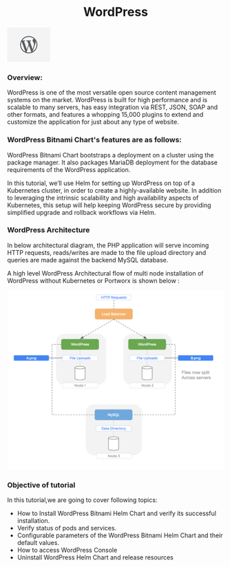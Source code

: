 <h1 align="center">WordPress</h1>

![Logo](_images/logo.png)


### Overview:

WordPress is one of the most versatile open source content management systems on the market. WordPress is built for high performance and is scalable to many servers, has easy integration via REST, JSON, SOAP and other formats, and features a whopping 15,000 plugins to extend and customize the application for just about any type of website.


### WordPress Bitnami Chart's features are as follows:

WordPress Bitnami Chart bootstraps a deployment on a cluster using the  package manager.
It also packages MariaDB deployment for the database requirements of the WordPress application.


In this tutorial, we’ll use Helm for setting up WordPress on top of a Kubernetes cluster, in order to create a highly-available website.
In addition to leveraging the intrinsic scalability and high availability aspects of Kubernetes, this setup will help keeping WordPress secure by providing simplified upgrade and rollback workflows via Helm.

### WordPress Architecture

In below architectural diagram, the PHP application will serve incoming HTTP requests, reads/writes are made to the file upload directory and queries are made against the backend MySQL database.

A high level WordPress Architectural flow of multi node installation of WordPress without Kubernetes or Portworx is shown below :

![](_images/wordpress-architecture.png)

### Objective of tutorial

In this tutorial,we are going to cover following topics:

- How to Install WordPress Bitnami Helm Chart and verify its successful installation.
- Verify status of pods and services. 
- Configurable parameters of the WordPress Bitnami Helm Chart and their default values.
- How to access WordPress Console
- Uninstall WordPress Helm Chart and release resources





